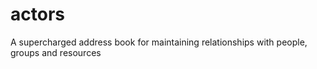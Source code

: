 # actors
A supercharged address book for maintaining relationships with people, groups and resources
